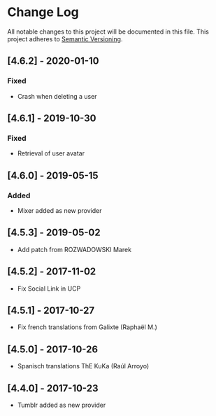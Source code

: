 # Change Log

All notable changes to this project will be documented in this file. 
This project adheres to [Semantic Versioning](http://semver.org/).

## [4.6.2] - 2020-01-10
### Fixed
- Crash when deleting a user

## [4.6.1] - 2019-10-30
### Fixed
- Retrieval of user avatar

## [4.6.0] - 2019-05-15
### Added
- Mixer added as new provider

## [4.5.3] - 2019-05-02
- Add patch from ROZWADOWSKI Marek

## [4.5.2] - 2017-11-02
- Fix Social Link in UCP

## [4.5.1] - 2017-10-27
-  Fix french translations from Galixte (Raphaël M.)

## [4.5.0] - 2017-10-26
-  Spanisch translations ThE KuKa (Raúl Arroyo)

## [4.4.0] - 2017-10-23
- Tumblr added as new provider
